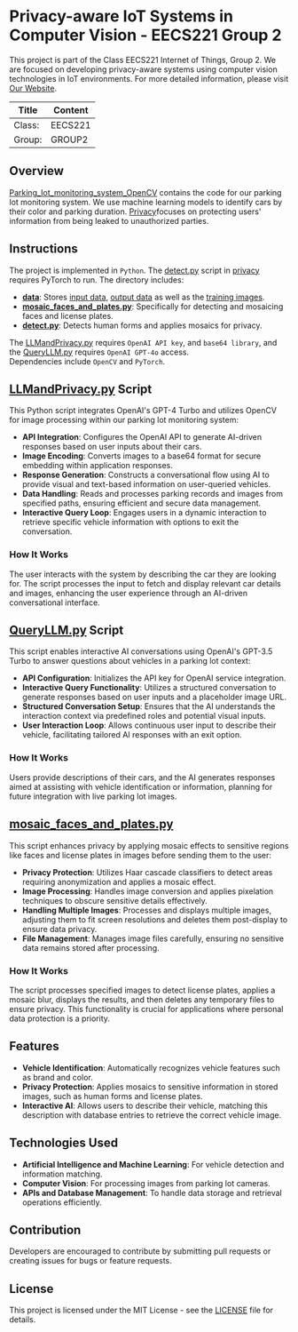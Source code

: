 # Privacy-aware IoT Systems in Computer Vision - EECS221 Group 2

This project is part of the Class EECS221 Internet of Things, Group 2. We are focused on developing privacy-aware systems using computer vision technologies in IoT environments. For more detailed information, please visit [Our Website](https://sites.google.com/view/eecs221group2/home).

| Title   | Content |
|---------|---------|
| Class:  | EECS221 |
| Group:  | GROUP2  |

## Overview

[Parking_Iot_monitoring_system_OpenCV](parking_lot_monitoring_system_OpenCV) contains the code for our parking lot monitoring system. We use machine learning models to identify cars by their color and parking duration. [Privacy](privacy)focuses on protecting users' information from being leaked to unauthorized parties.

## Instructions

The project is implemented in `Python`. The [detect.py](privacy/detect.py) script in [privacy](privacy) requires PyTorch to run. The directory includes:

- **[data](privacy/data)**: Stores [input data](privacy/data/inputs/in_img), [output data](privacy/data/outputs/out_img) as well as the [training images](privacy/data/persons).
- **[mosaic_faces_and_plates.py](privacy/mosaic_faces_and_plates.py)**: Specifically for detecting and mosaicing faces and license plates.
- **[detect.py](privacy/detect.py)**: Detects human forms and applies mosaics for privacy.

The [LLMandPrivacy.py](LLMandPrivacy.py) requires `OpenAI API key`, and `base64 library`, and the [QueryLLM.py](QueryLLM.py) requires `OpenAI GPT-4o` access.<br>
Dependencies include `OpenCV` and `PyTorch`.

## [LLMandPrivacy.py](LLMandPrivacy.py) Script

This Python script integrates OpenAI's GPT-4 Turbo and utilizes OpenCV for image processing within our parking lot monitoring system:

- **API Integration**: Configures the OpenAI API to generate AI-driven responses based on user inputs about their cars.
- **Image Encoding**: Converts images to a base64 format for secure embedding within application responses.
- **Response Generation**: Constructs a conversational flow using AI to provide visual and text-based information on user-queried vehicles.
- **Data Handling**: Reads and processes parking records and images from specified paths, ensuring efficient and secure data management.
- **Interactive Query Loop**: Engages users in a dynamic interaction to retrieve specific vehicle information with options to exit the conversation.

### How It Works

The user interacts with the system by describing the car they are looking for. The script processes the input to fetch and display relevant car details and images, enhancing the user experience through an AI-driven conversational interface.

## [QueryLLM.py](QueryLLM.py) Script

This script enables interactive AI conversations using OpenAI's GPT-3.5 Turbo to answer questions about vehicles in a parking lot context:

- **API Configuration**: Initializes the API key for OpenAI service integration.
- **Interactive Query Functionality**: Utilizes a structured conversation to generate responses based on user inputs and a placeholder image URL.
- **Structured Conversation Setup**: Ensures that the AI understands the interaction context via predefined roles and potential visual inputs.
- **User Interaction Loop**: Allows continuous user input to describe their vehicle, facilitating tailored AI responses with an exit option.

### How It Works

Users provide descriptions of their cars, and the AI generates responses aimed at assisting with vehicle identification or information, planning for future integration with live parking lot images.

## [mosaic_faces_and_plates.py](privacy/mosaic_faces_and_plates.py)

This script enhances privacy by applying mosaic effects to sensitive regions like faces and license plates in images before sending them to the user:

- **Privacy Protection**: Utilizes Haar cascade classifiers to detect areas requiring anonymization and applies a mosaic effect.
- **Image Processing**: Handles image conversion and applies pixelation techniques to obscure sensitive details effectively.
- **Handling Multiple Images**: Processes and displays multiple images, adjusting them to fit screen resolutions and deletes them post-display to ensure data privacy.
- **File Management**: Manages image files carefully, ensuring no sensitive data remains stored after processing.

### How It Works

The script processes specified images to detect license plates, applies a mosaic blur, displays the results, and then deletes any temporary files to ensure privacy. This functionality is crucial for applications where personal data protection is a priority.

## Features

- **Vehicle Identification**: Automatically recognizes vehicle features such as brand and color.
- **Privacy Protection**: Applies mosaics to sensitive information in stored images, such as human forms and license plates.
- **Interactive AI**: Allows users to describe their vehicle, matching this description with database entries to retrieve the correct vehicle image.

## Technologies Used

- **Artificial Intelligence and Machine Learning**: For vehicle detection and information matching.
- **Computer Vision**: For processing images from parking lot cameras.
- **APIs and Database Management**: To handle data storage and retrieval operations efficiently.

## Contribution

Developers are encouraged to contribute by submitting pull requests or creating issues for bugs or feature requests.

## License

This project is licensed under the MIT License - see the [LICENSE](LICENSE.txt) file for details.

